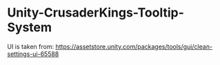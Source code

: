 # Unity-CrusaderKings-Tooltip-System

UI is taken from:
https://assetstore.unity.com/packages/tools/gui/clean-settings-ui-65588
